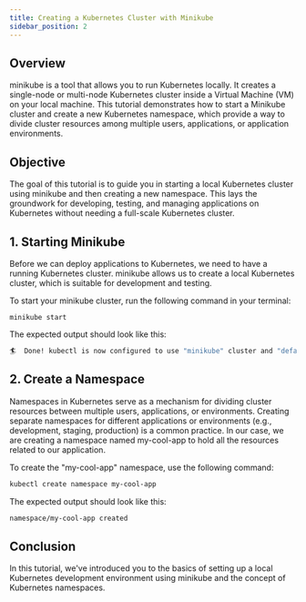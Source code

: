 ```yaml
---
title: Creating a Kubernetes Cluster with Minikube
sidebar_position: 2
---
```

## Overview
minikube is a tool that allows you to run Kubernetes locally. It creates a single-node or multi-node Kubernetes cluster inside a Virtual Machine (VM) on your local machine. This tutorial demonstrates how to start a Minikube cluster and create a new Kubernetes namespace, which provide a way to divide cluster resources among multiple users, applications, or application environments.

## Objective
The goal of this tutorial is to guide you in starting a local Kubernetes cluster using minikube and then creating a new namespace. This lays the groundwork for developing, testing, and managing applications on Kubernetes without needing a full-scale Kubernetes cluster. 

## 1. Starting Minikube
Before we can deploy applications to Kubernetes, we need to have a running Kubernetes cluster. minikube allows us to create a local Kubernetes cluster, which is suitable for development and testing.

To start your minikube cluster, run the following command in your terminal:
```
minikube start
```
The expected output should look like this:
```bash
🏄  Done! kubectl is now configured to use "minikube" cluster and "default" namespace by default
```

## 2. Create a Namespace
Namespaces in Kubernetes serve as a mechanism for dividing cluster resources between multiple users, applications, or environments. Creating separate namespaces for different applications or environments (e.g., development, staging, production) is a common practice. In our case, we are creating a namespace named my-cool-app to hold all the resources related to our application. 

To create the "my-cool-app" namespace, use the following command:
```bash
kubectl create namespace my-cool-app
```
The expected output should look like this:
```bash
namespace/my-cool-app created
```

## Conclusion
In this tutorial, we've introduced you to the basics of setting up a local Kubernetes development environment using minikube and the concept of Kubernetes namespaces. 